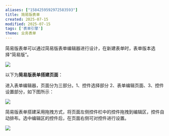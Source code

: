 ```yaml
---
aliases: ["1584259592972583593"]
title: 简易版表单
created: 2025-07-15
modified: 2025-07-15
tags: ['表单引擎']
theme: 业务表单
---
```


简易版表单可以通过简易版表单编辑器进行设计，在新建表单时，表单版本选择“简易版”。

![](https://myhelpdoc.oss-cn-heyuan.aliyuncs.com/mdimages/2c9c949a0921fbad41ddc8fa6138cbff.jpg)

以下为**简易版表单搭建页面**：

进入表单编辑器，页面分为三部分。1、控件选择部分 2、表单编辑页面、3、控件设置部分，如下图所示：

![](https://myhelpdoc.oss-cn-heyuan.aliyuncs.com/mdimages/a864d47d45e7f25b33a3c328fb5450a2.jpg)

简易版表单搭建采用拖拽方式，将页面左侧控件栏中的控件拖拽到编辑区，控件自动排布。选中编辑区的控件后，在页面右侧可对控件进行设置。

![](https://myhelpdoc.oss-cn-heyuan.aliyuncs.com/mdimages/b7ababd6babdcf3eab6ac54c5dd01fee.jpg)


